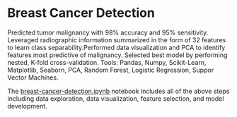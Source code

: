 # Breast Cancer Detection

Predicted tumor malignancy with 98% accuracy and 95% sensitivity. Leveraged radiographic information summarized in the form of 32 features to learn class separability.Performed data visualization and PCA to identify features most predictive of malignancy. Selected best model by performing nested, K-fold cross-validation. Tools: Pandas, Numpy, Scikit-Learn, Matplotlib, Seaborn, PCA, Random Forest, Logistic Regression, Suppor Vector Machines.

The [breast-cancer-detection.ipynb](https://github.com/limbachia/breast-cancer-detection/blob/main/breast-cancer-detection.ipynb) notebook includes all of the above steps including data exploration, data visualization, feature selection, and model development.

